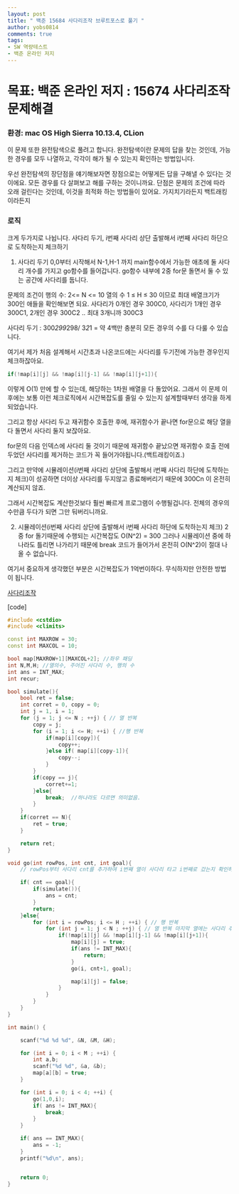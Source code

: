 ```yaml
---
layout: post
title: " 백준 15684 사다리조작 브루트포스로 풀기 "
author: yobs0814
comments: true
tags:
- SW 역량테스트
- 백준 온라인 저지 
---
```


# 목표: 백준 온라인 저지 : 15674 사다리조작 문제해결
### 환경: mac OS High Sierra 10.13.4, CLion

이 문제 또한 완전탐색으로 풀려고 합니다.
완전탐색이란 문제의 답을 찾는 것인데, 가능한 경우를 모두 나열하고, 각각이 해가 될 수 있는지 확인하는 방법입니다.

우선 완전탐색의 장단점을 얘기해보자면
장점으로는 어떻게든 답을 구해낼 수 있다는 것이에요. 모든 경우를 다 살펴보고 해를 구하는 것이니까요.
단점은 문제의 조건에 따라 오래 걸린다는 것인데, 이것을 최적화 하는 방법들이 있어요. 가지치기라든지 백트래킹이라든지


### 로직

크게 두가지로 나뉩니다. 사다리 두기, i번째 사다리 상단 출발해서 i번째 사다리 하단으로 도착하는지 체크하기
1. 사다리 두기
0,0부터 시작해서 N-1,H-1 까지 main함수에서 가능한 애초에 둘 사다리 개수를 가지고 go함수를 들어갑니다.
go함수 내부에 2중 for문 돌면서 둘 수 있는 공간에 사다리를 둡니다.

문제의 조건이 행의 수: 2<= N <= 10 열의 수 1 ≤ H ≤ 30 이므로
최대 배열크기가 300인 애들을 확인해보면 되요.
사다리가 0개인 경우 300C0, 사다리가 1개인 경우 300C1, 2개인 경우 300C2 .. 최대 3개니까 300C3

사다리 두기 : 300*299*298/ 3*2*1 = 약 4백만 충분히 모든 경우의 수를 다 다룰 수 있습니다.

여기서 제가 처음 설계해서 시간초과 나온코드에는 사다리를 두기전에 가능한 경우인지 체크하잖아요.
~~~c++
if(!map[i][j] && !map[i][j-1] && !map[i][j+1]){ 
~~~
이렇게 O(1) 만에 할 수 있는데, 해당하는 1차원 배열을 다 돌았어요. 그래서 이 문제 이후에는
보통 이런 체크로직에서 시간복잡도를 줄일 수 있는지 설계할때부터 생각을 하게 되었습니다.

그리고 항상 사다리 두고 재귀함수 호출한 후에, 재귀함수가 끝나면 
for문으로 해당 열을 다 돌면서 사다리 둘지 보잖아요.

for문의 다음 인덱스에 사다리 둘 것이기 때문에 재귀함수 끝났으면 
재귀함수 호출 전에 두었던 사다리를 제거하는 코드가 꼭 들어가야됩니다.(백트래킹이죠.)

그리고 만약에 시뮬레이션(i번째 사다리 상단에 출발해서 i번째 사다리 하단에 도착하는지 체크)이 성공하면
더이상 사다리를 두지않고 종료해버리기 때문에 300Cn 이 온전히 계산되지 않죠. 

그래서 시간복잡도 계산한것보다 훨씬 빠르게 프로그램이 수행될겁니다.
전체의 경우의 수만큼 두다가 되면 그만 둬버리니까요.


2. 시뮬레이션(i번째 사다리 상단에 출발해서 i번째 사다리 하단에 도착하는지 체크)
2중 for 돌기때문에 수행되는 시간복잡도 O(N^2) = 300
그러나 시뮬레이션 중에 하나라도 틀리면 나가리기 때문에 break 코드가 들어가서 온전히 O(N^2)이 절대 나올 수 없습니다. 


여기서 중요하게 생각했던 부분은 시간복잡도가 1억번이하다. 무식하지만 안전한 방법이 됩니다.

[사다리조작](https://www.acmicpc.net/problem/15684)

[code]
~~~c++
#include <cstdio>
#include <climits>

const int MAXROW = 30;
const int MAXCOL = 10;

bool map[MAXROW+1][MAXCOL+2]; //좌우 패딩
int N,M,H; //열의수, 주어진 사다리 수, 행의 수
int ans = INT_MAX;
int recur;

bool simulate(){
    bool ret = false;
    int corret = 0, copy = 0;
    int j = 1, i = 1;
    for (j = 1; j <= N ; ++j) { // 열 반복
        copy = j;
        for (i = 1; i <= H; ++i) { //행 반복
            if(map[i][copy]){
                copy++;
            }else if( map[i][copy-1]){
                copy--;
            }
        }
        if(copy == j){
            corret+=1;
        }else{
            break;  //하나라도 다르면 의미없음.
        }
    }
    if(corret == N){
        ret = true;
    }

    return ret;
}

void go(int rowPos, int cnt, int goal){
    // rowPos부터 사다리 cnt를 추가하여 i번째 열이 사다리 타고 i번째로 갔는지 확인하는 함수

    if( cnt == goal){
        if(simulate()){
            ans = cnt;
        }
        return;
    }else{
        for (int i = rowPos; i <= H ; ++i) { // 행 반복
            for (int j = 1; j < N ; ++j) { // 열 반복 마지막 열에는 사다리 추가의미 없
                if(!map[i][j] && !map[i][j-1] && !map[i][j+1]){
                    map[i][j] = true;
                    if(ans != INT_MAX){
                        return;
                    }
                    go(i, cnt+1, goal);

                    map[i][j] = false;
                }
            }
        }
    }
}

int main() {

    scanf("%d %d %d", &N, &M, &H);

    for (int i = 0; i < M ; ++i) {
        int a,b;
        scanf("%d %d", &a, &b);
        map[a][b] = true;
    }

    for (int i = 0; i < 4; ++i) {
        go(1,0,i);
        if( ans != INT_MAX){
            break;
        }
    }

    if( ans == INT_MAX){
        ans = -1;
    }
    printf("%d\n", ans);


    return 0;
}
~~~
